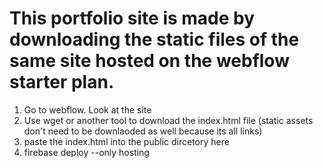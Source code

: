 # This portfolio site is made by downloading the static files of the same site hosted on the webflow starter plan.

1. Go to webflow. Look at the site
2. Use wget or another tool to download the index.html file (static assets don't need to be downlaoded as well because its all links)
3. paste the index.html into the public dircetory here
4. firebase deploy --only hosting
